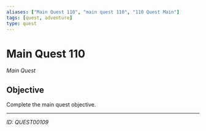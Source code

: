 ```yaml
---
aliases: ["Main Quest 110", "main quest 110", "110 Quest Main"]
tags: [quest, adventure]
type: quest
---
```


# Main Quest 110

*Main Quest*

## Objective
Complete the main quest objective.

---
*ID: QUEST00109*
